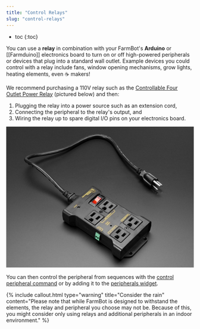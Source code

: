 ```yaml
---
title: "Control Relays"
slug: "control-relays"
---
```


* toc
{:toc}

You can use a **relay** in combination with your FarmBot's **Arduino** or [[Farmduino]] electronics board to turn on or off high-powered peripherals or devices that plug into a standard wall outlet. Example devices you could control with a relay include fans, window opening mechanisms, grow lights, heating elements, even :coffee: makers!

We recommend purchasing a 110V relay such as the [Controllable Four Outlet Power Relay](https://www.adafruit.com/product/2935) (pictured below) and then:
1. Plugging the relay into a power source such as an extension cord,
2. Connecting the peripheral to the relay's output, and
3. Wiring the relay up to spare digital I/O pins on your electronics board.

![110v relay switch](_images/110v_relay_switch.jpg)

You can then control the peripheral from sequences with the [control peripheral command](https://software.farm.bot/docs/peripherals-and-sensors-sequence-commands) or by adding it to the [peripherals widget](https://software.farm.bot/docs/controls#peripherals).

{%
include callout.html
type="warning"
title="Consider the rain"
content="Please note that while FarmBot is designed to withstand the elements, the relay and peripheral you choose may not be. Because of this, you might consider only using relays and additional peripherals in an indoor environment."
%}


